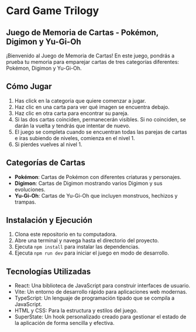 # Card Game Trilogy

## Juego de Memoria de Cartas - Pokémon, Digimon y Yu-Gi-Oh

¡Bienvenido al Juego de Memoria de Cartas! En este juego, pondrás a prueba tu memoria para emparejar cartas de tres categorías diferentes: Pokémon, Digimon y Yu-Gi-Oh.

## Cómo Jugar


1. Has click en la categoria que quiere comenzar a jugar.
2. Haz clic en una carta para ver qué imagen se encuentra debajo.
2. Haz clic en otra carta para encontrar su pareja.
3. Si las dos cartas coinciden, permanecerán visibles. Si no coinciden, se darán la vuelta y tendrás que intentar de nuevo.
4. El juego se completa cuando se encuentran todas las parejas de cartas e iras subiendo de niveles, comienza en el nivel 1.
5. Si pierdes vuelves al nivel 1.

## Categorías de Cartas

- **Pokémon**: Cartas de Pokémon con diferentes criaturas y personajes.
- **Digimon**: Cartas de Digimon mostrando varios Digimon y sus evoluciones.
- **Yu-Gi-Oh**: Cartas de Yu-Gi-Oh que incluyen monstruos, hechizos y trampas.

## Instalación y Ejecución

1. Clona este repositorio en tu computadora.
2. Abre una terminal y navega hasta el directorio del proyecto.
3. Ejecuta `npm install` para instalar las dependencias.
4. Ejecuta `npm run dev` para iniciar el juego en modo de desarrollo.

## Tecnologías Utilizadas

- React: Una biblioteca de JavaScript para construir interfaces de usuario.
- Vite: Un entorno de desarrollo rápido para aplicaciones web modernas.
- TypeScript: Un lenguaje de programación tipado que se compila a JavaScript.
- HTML y CSS: Para la estructura y estilos del juego.
- SuperState: Un hook personalizado creado para gestionar el estado de la aplicación de forma sencilla y efectiva.
